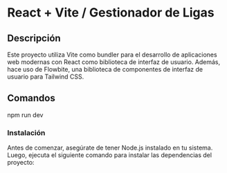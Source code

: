 # React + Vite / Gestionador de Ligas 

## Descripción

Este proyecto utiliza Vite como bundler para el desarrollo de aplicaciones web modernas con React como biblioteca de interfaz de usuario. Además, hace uso de Flowbite, una biblioteca de componentes de interfaz de usuario para Tailwind CSS.

## Comandos

npm run dev 

### Instalación

Antes de comenzar, asegúrate de tener Node.js instalado en tu sistema. Luego, ejecuta el siguiente comando para instalar las dependencias del proyecto:
